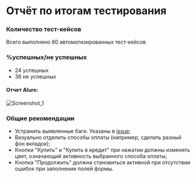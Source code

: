# Отчёт по итогам тестирования

### Количество тест-кейсов
Всего выполнено 60 автоматизированных тест-кейсов

### %успешных/не успешных
* 24 успешных 
* 36 не успешных 

#### Отчет Alure:

![Screenshot_1](https://github.com/Ginnyelf/QA-Diploma/blob/main/Allure.PNG.png)


### Общие рекомендации
* Устранить выявленные баги. Указаны в [issue](https://github.com/Ginnyelf/QA-Diploma/issues);
* Визуально отделить способы оплаты (например, сделать разный фон вкладок);
* Кнопки "Купить" и "Купить в кредит" при нажатии должны изменять цвет, означающий активность выбранного способа оплаты;
* Кнопка "Продолжить" должна становиться активной при отсутствии ошибок при заполнении полей формы.
